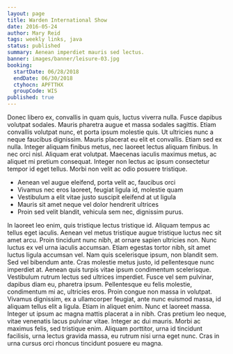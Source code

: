 ```yaml
---
layout: page
title: Warden International Show
date: 2016-05-24
author: Mary Reid
tags: weekly links, java
status: published
summary: Aenean imperdiet mauris sed lectus.
banner: images/banner/leisure-03.jpg
booking:
  startDate: 06/28/2018
  endDate: 06/30/2018
  ctyhocn: APFTTHX
  groupCode: WIS
published: true
---
```

Donec libero ex, convallis in quam quis, luctus viverra nulla. Fusce dapibus volutpat sodales. Mauris pharetra augue et massa sodales sagittis. Etiam convallis volutpat nunc, et porta ipsum molestie quis. Ut ultricies nunc a neque faucibus dignissim. Mauris placerat eu elit et convallis. Etiam sed ex nulla. Integer aliquam finibus metus, nec laoreet lectus aliquam finibus. In nec orci nisl. Aliquam erat volutpat. Maecenas iaculis maximus metus, ac aliquet mi pretium consequat. Integer non lectus ac ipsum consectetur tempor id eget tellus. Morbi non velit ac odio posuere tristique.

* Aenean vel augue eleifend, porta velit ac, faucibus orci
* Vivamus nec eros laoreet, feugiat ligula id, molestie quam
* Vestibulum a elit vitae justo suscipit eleifend at ut ligula
* Mauris sit amet neque vel dolor hendrerit ultrices
* Proin sed velit blandit, vehicula sem nec, dignissim purus.

In laoreet leo enim, quis tristique lectus tristique id. Aliquam tempus ac tellus eget iaculis. Aenean vel metus tristique augue tristique luctus nec sit amet arcu. Proin tincidunt nunc nibh, at ornare sapien ultricies non. Nunc luctus ex vel urna iaculis accumsan. Etiam egestas tortor nibh, sit amet luctus ligula accumsan vel. Nam quis scelerisque ipsum, non blandit sem. Sed vel bibendum ante. Cras molestie metus justo, id pellentesque nunc imperdiet at. Aenean quis turpis vitae ipsum condimentum scelerisque. Vestibulum rutrum lectus sed ultrices imperdiet.
Fusce vel sem pulvinar, dapibus diam eu, pharetra ipsum. Pellentesque eu felis molestie, condimentum mi ac, ultricies eros. Proin congue non massa in volutpat. Vivamus dignissim, ex a ullamcorper feugiat, ante nunc euismod massa, id aliquam tellus elit a ligula. Etiam in aliquet enim. Nunc et laoreet massa. Integer ut ipsum ac magna mattis placerat a in nibh. Cras pretium leo neque, vitae venenatis lacus pulvinar vitae. Integer ac dui mauris. Morbi ac maximus felis, sed tristique enim. Aliquam porttitor, urna id tincidunt facilisis, urna lectus gravida massa, eu rutrum nisi urna eget nunc. Cras in urna cursus orci rhoncus tincidunt posuere eu magna.
